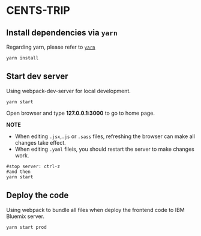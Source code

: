 CENTS-TRIP
=========

Install dependencies via `yarn`
------------------------------
Regarding yarn, please refer to [`yarn`](https://yarnpkg.com/en/docs/install)

```
yarn install
```

Start dev server
---------------
Using webpack-dev-server for local development.

```
yarn start
```

Open browser and type **127.0.0.1:3000** to go to home page.

**NOTE**
- When editing `.jsx`,`.js` or `.sass` files, refreshing the browser can make all changes take effect.
- When editing `.yaml` fileis, you should restart the server to make changes work.
```
#stop server: ctrl-z
#and then
yarn start
```

Deploy the code
--------------
Using webpack to bundle all files when deploy the frontend code to IBM Bluemix server.

```
yarn start prod
```



